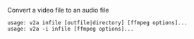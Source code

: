 Convert a video file to an audio file

```
usage: v2a infile [outfile|directory] [ffmpeg options]...
usage: v2a -i infile [ffmpeg options]...
```
